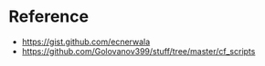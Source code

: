 # Reference
* https://gist.github.com/ecnerwala
* https://github.com/Golovanov399/stuff/tree/master/cf_scripts
